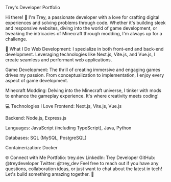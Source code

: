 
Trey's Developer Portfolio

Hi there! 👋
I'm Trey, a passionate developer with a love for crafting digital experiences and solving problems through code. Whether it's building sleek and responsive websites, diving into the world of game development, or tweaking the intricacies of Minecraft through modding, I'm always up for a challenge.

🚀 What I Do
Web Development: I specialize in both front-end and back-end development. Leveraging technologies like Next.js, Vite.js, and Vue.js, I create seamless and performant web applications.

Game Development: The thrill of creating immersive and engaging games drives my passion. From conceptualization to implementation, I enjoy every aspect of game development.

Minecraft Modding: Delving into the Minecraft universe, I tinker with mods to enhance the gameplay experience. It's where creativity meets coding!

💻 Technologies I Love
Frontend: Next.js, Vite.js, Vue.js

Backend: Node.js, Express.js

Languages: JavaScript (including TypeScript), Java, Python

Databases: SQL (MySQL, PostgreSQL)

Containerization: Docker

🌐 Connect with Me
Portfolio: trey.dev
LinkedIn: Trey Developer
GitHub: @treydeveloper
Twitter: @trey_dev
Feel free to reach out if you have any questions, collaboration ideas, or just want to chat about the latest in tech! Let's build something amazing together. 🚀
